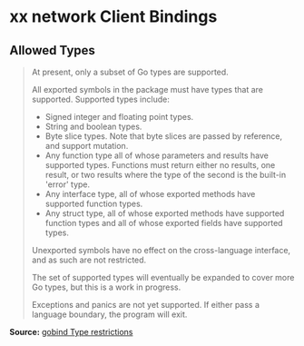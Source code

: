 # xx network Client Bindings

## Allowed Types

> At present, only a subset of Go types are supported.
>
> All exported symbols in the package must have types that are supported. Supported types include:
>
> - Signed integer and floating point types.
> - String and boolean types.
> - Byte slice types. Note that byte slices are passed by reference, and support mutation.
> - Any function type all of whose parameters and results have supported types. Functions must return either no results,
    one result, or two results where the type of the second is the built-in 'error' type.
> - Any interface type, all of whose exported methods have supported function types.
> - Any struct type, all of whose exported methods have supported function types and all of whose exported fields have
    supported types.
>
> Unexported symbols have no effect on the cross-language interface, and as such are not restricted.
>
> The set of supported types will eventually be expanded to cover more Go types, but this is a work in progress.
>
> Exceptions and panics are not yet supported. If either pass a language boundary, the program will exit.

**Source:** [gobind Type restrictions](https://pkg.go.dev/golang.org/x/mobile/cmd/gobind#hdr-Type_restrictions)